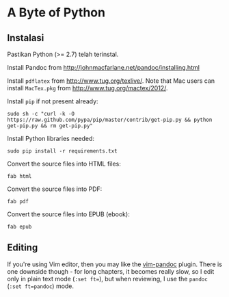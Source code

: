 # A Byte of Python

## Instalasi 

Pastikan Python (&gt;= 2.7) telah terinstal.

Install Pandoc from <http://johnmacfarlane.net/pandoc/installing.html>

Install `pdflatex` from <http://www.tug.org/texlive/>.
Note that Mac users can install `MacTex.pkg` from <http://www.tug.org/mactex/2012/>.

Install `pip` if not present already:

    sudo sh -c "curl -k -O https://raw.github.com/pypa/pip/master/contrib/get-pip.py && python get-pip.py && rm get-pip.py"


Install Python libraries needed:

    sudo pip install -r requirements.txt


Convert the source files into HTML files:

    fab html

Convert the source files into PDF:

    fab pdf

Convert the source files into EPUB (ebook):

    fab epub

## Editing

If you're using Vim editor, then you may like the [vim-pandoc](https://github.com/vim-pandoc/vim-pandoc) plugin. There is one downside though - for long chapters, it becomes really slow, so I edit only in plain text mode (`:set ft=`), but when reviewing, I use the `pandoc` (`:set ft=pandoc`) mode.
